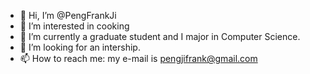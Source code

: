 - 👋 Hi, I’m @PengFrankJi
- 👀 I’m interested in cooking
- 🌱 I’m currently a graduate student and I major in Computer Science.
- 💞️ I’m looking for an intership.
- 📫 How to reach me: my e-mail is pengjifrank@gmail.com

<!---
PengFrankJi/PengFrankJi is a ✨ special ✨ repository because its `README.md` (this file) appears on your GitHub profile.
You can click the Preview link to take a look at your changes.
--->
